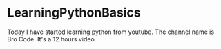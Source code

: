 # LearningPythonBasics
Today I have started learning python from youtube. The channel name is Bro Code. It's a 12 hours video.

